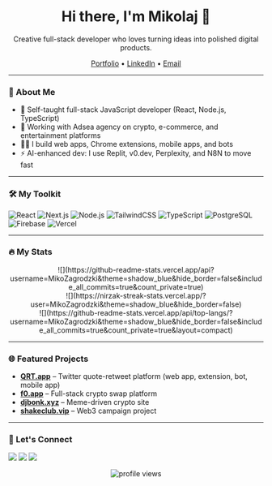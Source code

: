 <div align="center">
  <h1>Hi there, I'm Mikolaj 👋</h1>
  <p>Creative full-stack developer who loves turning ideas into polished digital products.</p>
  <p>
    <a href="https://qrt.app">Portfolio</a> • 
    <a href="https://linkedin.com/in/miko-zag">LinkedIn</a> • 
    <a href="mailto:soberfm@gmail.com">Email</a>
  </p>
</div>

---

### 🚀 About Me
- 🧠 Self-taught full-stack JavaScript developer (React, Node.js, TypeScript)
- 🔧 Working with Adsea agency on crypto, e-commerce, and entertainment platforms
- 🧑‍💻 I build web apps, Chrome extensions, mobile apps, and bots
- ⚡ AI-enhanced dev: I use Replit, v0.dev, Perplexity, and N8N to move fast

---

### 🛠️ My Toolkit
![React](https://img.shields.io/badge/-React-61DAFB?logo=react&logoColor=white&style=flat)
![Next.js](https://img.shields.io/badge/-Next.js-000000?logo=next.js&logoColor=white&style=flat)
![Node.js](https://img.shields.io/badge/-Node.js-339933?logo=node.js&logoColor=white&style=flat)
![TailwindCSS](https://img.shields.io/badge/-TailwindCSS-38B2AC?logo=tailwind-css&logoColor=white&style=flat)
![TypeScript](https://img.shields.io/badge/-TypeScript-3178C6?logo=typescript&logoColor=white&style=flat)
![PostgreSQL](https://img.shields.io/badge/-PostgreSQL-4169E1?logo=postgresql&logoColor=white&style=flat)
![Firebase](https://img.shields.io/badge/-Firebase-FFCA28?logo=firebase&logoColor=white&style=flat)
![Vercel](https://img.shields.io/badge/-Vercel-000000?logo=vercel&logoColor=white&style=flat)

---

### 🔥 My Stats
<p align="center">
![](https://github-readme-stats.vercel.app/api?username=MikoZagrodzki&theme=shadow_blue&hide_border=false&include_all_commits=true&count_private=true)<br/>
![](https://nirzak-streak-stats.vercel.app/?user=MikoZagrodzki&theme=shadow_blue&hide_border=false)<br/>
![](https://github-readme-stats.vercel.app/api/top-langs/?username=MikoZagrodzki&theme=shadow_blue&hide_border=false&include_all_commits=true&count_private=true&layout=compact)
</p>

---

### 🌐 Featured Projects
- **[QRT.app](https://qrt.app)** – Twitter quote-retweet platform (web app, extension, bot, mobile app)
- **[f0.app](https://f0.app)** – Full-stack crypto swap platform
- **[djbonk.xyz](https://djbonk-kappa.vercel.app)** – Meme-driven crypto site
- **[shakeclub.vip](https://shake-website.vercel.app
)** – Web3 campaign project

---

### 🤝 Let's Connect
<a href="https://linkedin.com/in/miko-zag"><img src="https://img.shields.io/badge/-LinkedIn-blue?logo=linkedin&logoColor=white" /></a>
<a href="mailto:soberfm@gmail.com"><img src="https://img.shields.io/badge/-Email-red?logo=gmail&logoColor=white" /></a>
<a href="https://qrt.app"><img src="https://img.shields.io/badge/-Portfolio-000?logo=vercel&logoColor=white" /></a>

<p align="center">
  <img src="https://komarev.com/ghpvc/?username=MikoZagrodzki&label=Profile%20views&color=0e75b6&style=flat" alt="profile views" />
</p>
